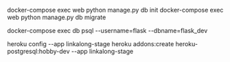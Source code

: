 docker-compose exec web python manage.py db init
docker-compose exec web python manage.py db migrate

docker-compose exec db psql --username=flask --dbname=flask_dev

heroku config --app linkalong-stage
heroku addons:create heroku-postgresql:hobby-dev --app linkalong-stage


